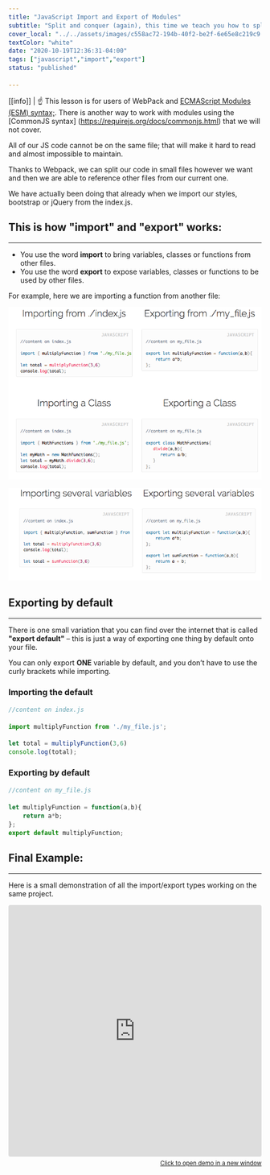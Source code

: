 ```yaml
---
title: "JavaScript Import and Export of Modules"
subtitle: "Split and conquer (again), this time we teach you how to split your code into several files to avoid GIT conflicts and to also be more organized, By the end of this lesson you will be able to dominate JavaScript import and exports."
cover_local: "../../assets/images/c558ac72-194b-40f2-be2f-6e65e8c219c9.png"
textColor: "white"
date: "2020-10-19T12:36:31-04:00"
tags: ["javascript","import","export"]
status: "published"

---
```


[[info]]
| :point_up: This lesson is for users of WebPack and [ECMAScript Modules (ESM) syntax;](https://nodejs.org/api/esm.html). There is another way to work with modules using the [CommonJS syntax] (https://requirejs.org/docs/commonjs.html) that we will not cover.

All of our JS code cannot be on the same file; that will make it hard to read and almost impossible to maintain.

Thanks to Webpack, we can split our code in small files however we want and then we are able to reference other files from our current one.

We have actually been doing that already when we import our styles, bootstrap or jQuery from the index.js.

## This is how "import" and "export" works:
***

+ You use the word **import** to bring variables, classes or functions from other files.
+ You use the word **export** to expose variables, classes or functions to be used by other files.

For example, here we are importing a function from another file:


![javascript import](../../assets/images/f7b8c75d-e7d4-481e-8346-b95d54a235f6.png)

![javascript import](../../assets/images/2cdb146a-d6f7-4591-96fc-e50aef07aca5.png)


## Exporting by default
***

There is one small variation that you can find over the internet that is called **"export default"** – this is just a way of exporting one thing by default onto your file.

You can only export **ONE** variable by default, and you don’t have to use the curly brackets while importing.

### Importing the default

```javascript
//content on index.js 

import multiplyFunction from './my_file.js';

let total = multiplyFunction(3,6)
console.log(total);
```

### Exporting by default

```javascript
//content on my_file.js 

let multiplyFunction = function(a,b){
    return a*b;
};
export default multiplyFunction;
```



## Final Example:
***

Here is a small demonstration of all the import/export types working on the same project.

<iframe src="https://codesandbox.io/embed/218y1prppj?hidenavigation=1" style="width:100%; height:500px; border:0; border-radius: 4px; overflow:hidden;" sandbox="allow-modals allow-forms allow-popups allow-scripts allow-same-origin"></iframe>

<div align="right"><small><a href="https://codesandbox.io/embed/218y1prppj?hidenavigation=1">Click to open demo in a new window</a></small></div>



